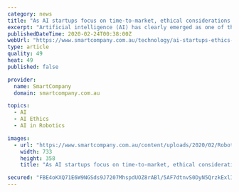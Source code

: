 ```yaml
---
category: news
title: "As AI startups focus on time-to-market, ethical considerations should be the priority"
excerpt: "Artificial intelligence (AI) has clearly emerged as one of the most transformational technologies of our age, with AI already prevalent in our everyday lives. Among many fascinating uses, AI has helped explore the universe, tackle complex and chronic diseases, formulate new medicines, and alleviate poverty. As AI becomes more widespread over ..."
publishedDateTime: 2020-02-24T00:38:00Z
webUrl: "https://www.smartcompany.com.au/technology/ai-startups-ethics-priority/"
type: article
quality: 49
heat: 49
published: false

provider:
  name: SmartCompany
  domain: smartcompany.com.au

topics:
  - AI
  - AI Ethics
  - AI in Robotics

images:
  - url: "https://www.smartcompany.com.au/content/uploads/2020/02/Robot.jpg"
    width: 733
    height: 358
    title: "As AI startups focus on time-to-market, ethical considerations should be the priority"

secured: "FBE4oKXQ71E6W9NGSds9J7207MhspdUOZ8rABl/5AF7dtnvS0DyN5QrzkExlI3tg0Q3KrJrBzj96DrHBYxod0NA+cMUQtkWld6habf84Oouq60id3/RS0wRQriQeQ2sGaNbRIwiGrJqeWTJj8qpeKDdKnejEIAD1aDWEc0TN1IDcy1h3eEZnTIDkSihdgS8b3oaWEst3hO8EXoGVwOwT6RKcIaMGMLdNt/t4Khp5xm/NhuMJQHZgTm0w4YfIa+A70//diOQYbOPnU6jErAkk56qu1JBXR230clYiKZAURwlf8zKoN0pZ+AzlPo0C/nhY;dF6tjK0bdYDQN/rszKhkTA=="
---
```


